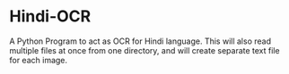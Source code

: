 # Hindi-OCR
A Python Program to act as OCR for Hindi language. This will also read multiple files at once from one directory, and will create separate text file for each image.
